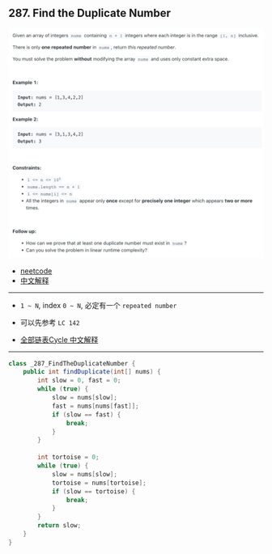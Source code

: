 ## 287. Find the Duplicate Number

![](img/2023-10-12-17-29-22.png)

- [neetcode](https://www.youtube.com/watch?v=wjYnzkAhcNk&t=906s&ab_channel=NeetCode)
- [中文解释](https://www.youtube.com/watch?v=6UaLpPavqoM&ab_channel=%E8%B4%BE%E8%80%83%E5%8D%9A)

---

- `1 ~ N`, index `0 ~ N`, 必定有一个 `repeated number`
- 可以先参考 `LC 142`

- [全部链表Cycle 中文解释](https://leetcode.cn/problems/find-the-duplicate-number/solutions/58841/287xun-zhao-zhong-fu-shu-by-kirsche/)


---
```java
class _287_FindTheDuplicateNumber {
    public int findDuplicate(int[] nums) {
        int slow = 0, fast = 0;
        while (true) {
            slow = nums[slow];
            fast = nums[nums[fast]];
            if (slow == fast) {
                break;
            }
        }

        int tortoise = 0;
        while (true) {
            slow = nums[slow];
            tortoise = nums[tortoise];
            if (slow == tortoise) {
                break;
            }
        }
        return slow;
    }
}
```
